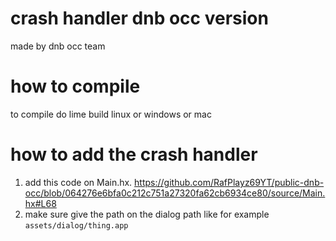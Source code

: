 # crash handler dnb occ version
made by dnb occ team

# how to compile  
 to compile do lime build linux or windows or mac 
 
 # how to add the crash handler 
 
 1. add this code on Main.hx.  	https://github.com/RafPlayz69YT/public-dnb-occ/blob/064276e6bfa0c212c751a27320fa62cb6934ce80/source/Main.hx#L68 
 2. make sure give the path on the dialog path like for example ```assets/dialog/thing.app```
 

